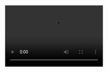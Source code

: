<video src="../../Images/ABAuto_TerrainFollowing.mp4" width="320" height="200" controls preload></video>
